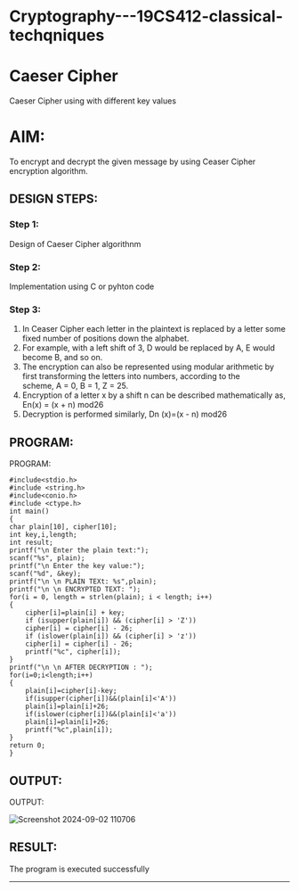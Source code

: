 # Cryptography---19CS412-classical-techqniques
# Caeser Cipher
Caeser Cipher using with different key values
    
# AIM:
    
To encrypt and decrypt the given message by using Ceaser Cipher encryption algorithm.
    
    
## DESIGN STEPS:
    
### Step 1:
    
Design of Caeser Cipher algorithnm 
    
### Step 2:
    
Implementation using C or pyhton code
    
### Step 3:
    
1.	In Ceaser Cipher each letter in the plaintext is replaced by a letter some fixed number of positions down the alphabet.
2.	For example, with a left shift of 3, D would be replaced by A, E would become B, and so on.
3.	The encryption can also be represented using modular arithmetic by first transforming the letters into numbers, according to the   
   scheme, A = 0, B = 1, Z = 25.
4.	Encryption of a letter x by a shift n can be described mathematically as,
   En(x) = (x + n) mod26
5.	Decryption is performed similarly,
   Dn (x)=(x - n) mod26
    
    
 ## PROGRAM:
PROGRAM:
```
#include<stdio.h>
#include <string.h>
#include<conio.h>
#include <ctype.h>
int main()
{
char plain[10], cipher[10];
int key,i,length;
int result;
printf("\n Enter the plain text:");
scanf("%s", plain);
printf("\n Enter the key value:");
scanf("%d", &key);
printf("\n \n PLAIN TEXt: %s",plain);
printf("\n \n ENCRYPTED TEXT: ");
for(i = 0, length = strlen(plain); i < length; i++)
{
    cipher[i]=plain[i] + key;
    if (isupper(plain[i]) && (cipher[i] > 'Z'))
    cipher[i] = cipher[i] - 26;
    if (islower(plain[i]) && (cipher[i] > 'z'))
    cipher[i] = cipher[i] - 26;
    printf("%c", cipher[i]);
}
printf("\n \n AFTER DECRYPTION : ");
for(i=0;i<length;i++)
{
    plain[i]=cipher[i]-key;
    if(isupper(cipher[i])&&(plain[i]<'A'))
    plain[i]=plain[i]+26;
    if(islower(cipher[i])&&(plain[i]<'a'))
    plain[i]=plain[i]+26;
    printf("%c",plain[i]);
}
return 0;
}
```
## OUTPUT:
OUTPUT:
   
![Screenshot 2024-09-02 110706](https://github.com/user-attachments/assets/347095d3-5d90-4d7f-a067-275f55d96afd)

    
## RESULT:
The program is executed successfully
    
---------------------------------

